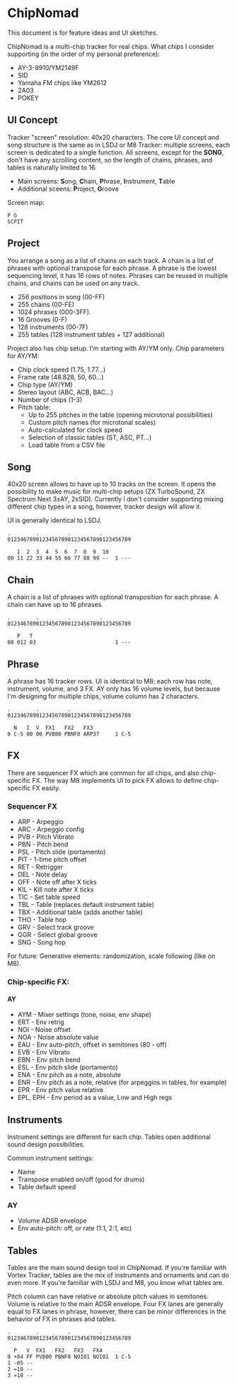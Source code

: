 # ChipNomad

This document is for feature ideas and UI sketches.

ChipNomad is a multi-chip tracker for real chips. What chips I consider supporting (in the order of my personal preference):

- AY-3-8910/YM2149F
- SID
- Yamaha FM chips like YM2612
- 2A03
- POKEY

## UI Concept

Tracker "screen" resolution: 40x20 characters. The core UI concept and song structure is the same as in LSDJ or M8 Tracker:
multiple screens, each screen is dedicated to a single function. All screens, except for the **SONG**,
don't have any scrolling content, so the length of chains, phrases, and tables is naturally limited to 16.

- Main screens: **S**ong, **C**hain, **P**hrase, **I**nstrument, **T**able
- Additional sceens: **P**roject, **G**roove

Screen map:

```
P G
SCPIT
```

## Project

You arrange a song as a list of chains on each track. A chain is a list of phrases with optional transpose
for each phrase. A phrase is the lowest sequencing level, it has 16 rows of notes. Phrases can be reused
in multiple chains, and chains can be used on any track.

- 256 positions in song (00-FF)
- 255 chains (00-FE)
- 1024 phrases (000-3FF).
- 16 Grooves (0-F)
- 128 instruments (00-7F)
- 255 tables (128 instrument tables + 127 additional)

Project also has chip setup. I'm starting with AY/YM only. Chip parameters for AY/YM:

- Chip clock speed (1.75, 1.77...)
- Frame rate (48.828, 50, 60...)
- Chip type (AY/YM)
- Stereo layout (ABC, ACB, BAC...)
- Number of chips (1-3)
- Pitch table:
  - Up to 255 pitches in the table (opening microtonal possibilities)
  - Custom pitch names (for microtonal scales)
  - Auto-calculated for clock speed
  - Selection of classic tables (ST, ASC, PT...)
  - Load table from a CSV file

## Song

40x20 screen allows to have up to 10 tracks on the screen. It opens the possibility
to make music for multi-chip setups (ZX TurboSound, ZX Spectrum Next 3xAY, 2xSID). Currently
I don't consider supporting mixing different chip types in a song, however,
tracker design will allow it.

UI is generally identical to LSDJ.

```
.        .         .         .
012346789012345678901234567890123456789

   1  2  3  4  5  6  7  8  9  10
00 11 22 33 44 55 66 77 88 99 --  1 ---
```

## Chain

A chain is a list of phrases with optional transposition for each phrase. A chain can have up to 16 phrases.

```
.        .         .         .
012346789012345678901234567890123456789

   P   T
00 012 03                         1 ---
```

## Phrase

A phrase has 16 tracker rows. UI is identical to M8: each row has note, instrument, volume, and 3 FX.
AY only has 16 volume levels, but because I'm designing for multiple chips, volume column has 2 characters.

```
.        .         .         .
012346789012345678901234567890123456789

  N   I  V  FX1   FX2   FX3
0 C-5 00 00 PVB00 PBNF0 ARP37     1 C-5
```

## FX

There are sequencer FX which are common for all chips, and also chip-specific FX. The way M8 implements
UI to pick FX allows to define chip-specific FX easily.

### Sequencer FX

- ARP - Arpeggio
- ARC - Arpeggio config
- PVB - Pitch Vibrato
- PBN - Pitch bend
- PSL - Pitch slide (portamento)
- PIT - 1-time pitch offset
- RET - Retrigger
- DEL - Note delay
- OFF - Note off after X ticks
- KIL - Kill note after X ticks
- TIC - Set table speed
- TBL - Table (replaces default instrument table)
- TBX - Additional table (adds another table)
- THO - Table hop
- GRV - Select track groove
- GGR - Select global groove
- SNG - Song hop

For future: Generative elements: randomization, scale following (like on M8).

### Chip-specific FX:

#### AY

- AYM - Mixer settings (tone, noise, env shape)
- ERT - Env retrig
- NOI - Noise offset
- NOA - Noise absolute value
- EAU - Env auto-pitch, offset in semitones (80 - off)
- EVB - Env Vibrato
- EBN - Env pitch bend
- ESL - Env pitch slide (portamento)
- ENA - Env pitch as a note, absolute
- ENR - Env pitch as a note, relative (for arpeggios in tables, for example)
- EPR - Env pitch value relative
- EPL, EPH - Env period as a value, Low and High regs

## Instruments

Instrument settings are different for each chip. Tables open additional sound design possibilities.

Common instrument settings:

- Name
- Transpose enabled on/off (good for drums)
- Table default speed

### AY

- Volume ADSR envelope
- Env auto-pitch: off, or rate (1:1, 2:1, etc)

## Tables

Tables are the main sound design tool in ChipNomad. If you're familiar with Vortex Tracker, tables are
the mix of instruments and ornaments and can do even more. If you're familiar with LSDJ and M8, you know
what tables are.

Pitch column can have relative or absolute pitch values in semitones. Volume is relative to the main ADSR
envelope. Four FX lanes are generally equal to FX lanes in phrase, however, there can be minor differences
in the behavior of FX in phrases and tables.

```
.        .         .         .
012346789012345678901234567890123456789

  P   V  FX1   FX2   FX3   FX4
0 +04 FF PVB00 PBNF0 NOI01 NOI01  1 C-5
1 -05 --
2 =18 --
3 =18 --
```

